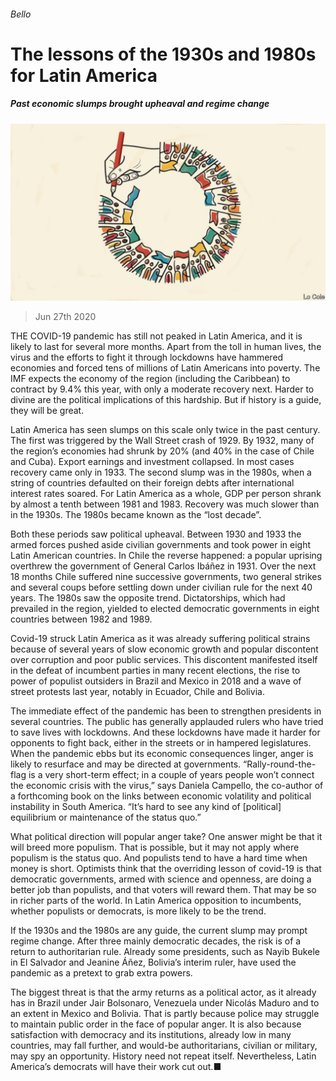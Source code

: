 ###### Bello

# The lessons of the 1930s and 1980s for Latin America 

##### Past economic slumps brought upheaval and regime change 

![image](images/20200627_AMD001_0.jpg) 

> Jun 27th 2020 

THE COVID-19 pandemic has still not peaked in Latin America, and it is likely to last for several more months. Apart from the toll in human lives, the virus and the efforts to fight it through lockdowns have hammered economies and forced tens of millions of Latin Americans into poverty. The IMF expects the economy of the region (including the Caribbean) to contract by 9.4% this year, with only a moderate recovery next. Harder to divine are the political implications of this hardship. But if history is a guide, they will be great.

Latin America has seen slumps on this scale only twice in the past century. The first was triggered by the Wall Street crash of 1929. By 1932, many of the region’s economies had shrunk by 20% (and 40% in the case of Chile and Cuba). Export earnings and investment collapsed. In most cases recovery came only in 1933. The second slump was in the 1980s, when a string of countries defaulted on their foreign debts after international interest rates soared. For Latin America as a whole, GDP per person shrank by almost a tenth between 1981 and 1983. Recovery was much slower than in the 1930s. The 1980s became known as the “lost decade”.


Both these periods saw political upheaval. Between 1930 and 1933 the armed forces pushed aside civilian governments and took power in eight Latin American countries. In Chile the reverse happened: a popular uprising overthrew the government of General Carlos Ibáñez in 1931. Over the next 18 months Chile suffered nine successive governments, two general strikes and several coups before settling down under civilian rule for the next 40 years. The 1980s saw the opposite trend. Dictatorships, which had prevailed in the region, yielded to elected democratic governments in eight countries between 1982 and 1989.

Covid-19 struck Latin America as it was already suffering political strains because of several years of slow economic growth and popular discontent over corruption and poor public services. This discontent manifested itself in the defeat of incumbent parties in many recent elections, the rise to power of populist outsiders in Brazil and Mexico in 2018 and a wave of street protests last year, notably in Ecuador, Chile and Bolivia.

The immediate effect of the pandemic has been to strengthen presidents in several countries. The public has generally applauded rulers who have tried to save lives with lockdowns. And these lockdowns have made it harder for opponents to fight back, either in the streets or in hampered legislatures. When the pandemic ebbs but its economic consequences linger, anger is likely to resurface and may be directed at governments. “Rally-round-the-flag is a very short-term effect; in a couple of years people won’t connect the economic crisis with the virus,” says Daniela Campello, the co-author of a forthcoming book on the links between economic volatility and political instability in South America. “It’s hard to see any kind of [political] equilibrium or maintenance of the status quo.”

What political direction will popular anger take? One answer might be that it will breed more populism. That is possible, but it may not apply where populism is the status quo. And populists tend to have a hard time when money is short. Optimists think that the overriding lesson of covid-19 is that democratic governments, armed with science and openness, are doing a better job than populists, and that voters will reward them. That may be so in richer parts of the world. In Latin America opposition to incumbents, whether populists or democrats, is more likely to be the trend.

If the 1930s and the 1980s are any guide, the current slump may prompt regime change. After three mainly democratic decades, the risk is of a return to authoritarian rule. Already some presidents, such as Nayib Bukele in El Salvador and Jeanine Áñez, Bolivia’s interim ruler, have used the pandemic as a pretext to grab extra powers.

The biggest threat is that the army returns as a political actor, as it already has in Brazil under Jair Bolsonaro, Venezuela under Nicolás Maduro and to an extent in Mexico and Bolivia. That is partly because police may struggle to maintain public order in the face of popular anger. It is also because satisfaction with democracy and its institutions, already low in many countries, may fall further, and would-be authoritarians, civilian or military, may spy an opportunity. History need not repeat itself. Nevertheless, Latin America’s democrats will have their work cut out.■

